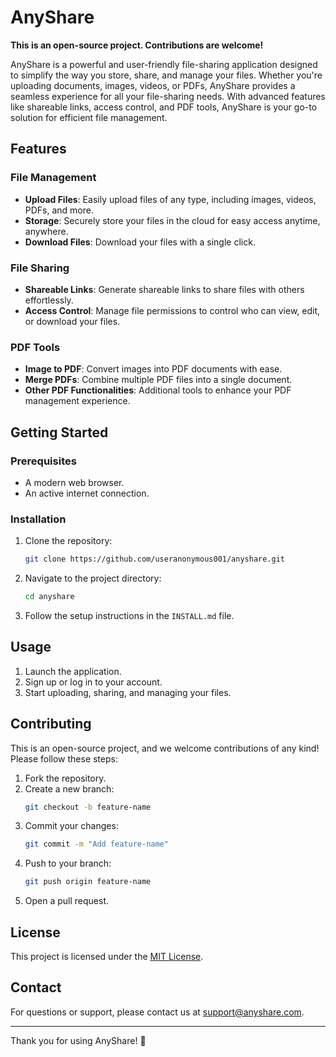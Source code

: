 # AnyShare

**This is an open-source project. Contributions are welcome!**

AnyShare is a powerful and user-friendly file-sharing application designed to simplify the way you store, share, and manage your files. Whether you're uploading documents, images, videos, or PDFs, AnyShare provides a seamless experience for all your file-sharing needs. With advanced features like shareable links, access control, and PDF tools, AnyShare is your go-to solution for efficient file management.

## Features

### File Management
- **Upload Files**: Easily upload files of any type, including images, videos, PDFs, and more.
- **Storage**: Securely store your files in the cloud for easy access anytime, anywhere.
- **Download Files**: Download your files with a single click.

### File Sharing
- **Shareable Links**: Generate shareable links to share files with others effortlessly.
- **Access Control**: Manage file permissions to control who can view, edit, or download your files.

### PDF Tools
- **Image to PDF**: Convert images into PDF documents with ease.
- **Merge PDFs**: Combine multiple PDF files into a single document.
- **Other PDF Functionalities**: Additional tools to enhance your PDF management experience.

## Getting Started

### Prerequisites
- A modern web browser.
- An active internet connection.

### Installation
1. Clone the repository:
    ```bash
    git clone https://github.com/useranonymous001/anyshare.git
    ```
2. Navigate to the project directory:
    ```bash
    cd anyshare
    ```
3. Follow the setup instructions in the `INSTALL.md` file.

## Usage
1. Launch the application.
2. Sign up or log in to your account.
3. Start uploading, sharing, and managing your files.

## Contributing
This is an open-source project, and we welcome contributions of any kind! Please follow these steps:
1. Fork the repository.
2. Create a new branch:
    ```bash
    git checkout -b feature-name
    ```
3. Commit your changes:
    ```bash
    git commit -m "Add feature-name"
    ```
4. Push to your branch:
    ```bash
    git push origin feature-name
    ```
5. Open a pull request.

## License
This project is licensed under the [MIT License](LICENSE).

## Contact
For questions or support, please contact us at [support@anyshare.com](mailto:support@anyshare.com).

---
Thank you for using AnyShare! 🚀